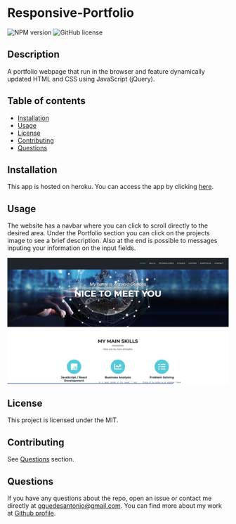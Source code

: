 # Responsive-Portfolio

![NPM version](https://img.shields.io/badge/npm-6.14.7-green)
![GitHub license](https://img.shields.io/badge/License-MIT-blue.svg)

  ## Description
  A portfolio webpage that run in the browser and feature dynamically updated HTML and CSS using JavaScript (jQuery). 
  
  ## Table of contents
  
  * [Installation](#installation)
  * [Usage](#usage)
  * [License](#license)
  * [Contributing](#contributing)
  * [Questions](#questions)
  

  ## Installation
  
  This app is hosted on heroku. You can access the app by clicking [here](http://www.guedesantonio.com).


  ## Usage
  
  The website has a navbar where you can click to scroll directly to the desired area. Under the Portfolio section you can click on the projects image to see a brief description.
  Also at the end is possible to messages inputing your information on the input fields.

  ![PortfolioSS](./public/img/portfolioSS.png)

  ## License
  This project is licensed under the MIT.

  ## Contributing
  See [Questions](#Questions) section.

  ## Questions
  If you have any questions about the repo, open an issue or contact me directly at gguedesantonio@gmail.com. 
  You can find more about my work at [Github profile](https://github.com/guedesantonio). 

